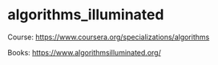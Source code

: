 # algorithms_illuminated
Course: https://www.coursera.org/specializations/algorithms


Books: https://www.algorithmsilluminated.org/

